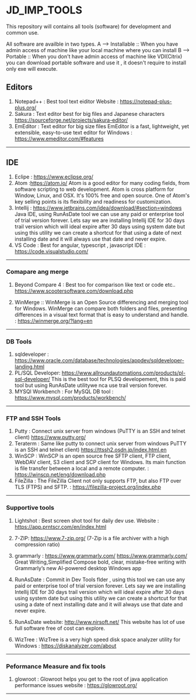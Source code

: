 # JD_IMP_TOOLS
This repository will contains all tools (software) for development and common use.

All software are availble in two types.
A --> Installable :: When you have admin access of machine like your local machine where you can install
B --> Portable :: When you don't have admin access of machine like VDI(Citrix) you can download portable software and use it , it doesn't require to install only exe will execute.

## Editors
1. Notepad++ : Best tool text eiditor
   Website : https://notepad-plus-plus.org/
2. Sakura : Text editor best for big files and Japanese characters https://sourceforge.net/projects/sakura-editor/
3. EmEditor : Text editor for big size files EmEditor is a fast, lightweight, yet extensible, easy-to-use text editor for Windows : https://www.emeditor.com/#features

---

## IDE
1. Eclipe  : https://www.eclipse.org/
2. Atom :https://atom.io/
   Atom is a good editor for many coding fields, from software scripting to web
   development. Atom is cross platform for Window, Linux, and OSX. It's 100% free
   and open source. One of Atom's key selling points is its flexibility and
   readiness for customization.
3. Intellij : https://www.jetbrains.com/idea/download/#section=windows Java IDE, using RunAsDate tool we can use any paid or enterprise tool of trial version forever.
                Lets say we are installing Intellij IDE for 30 days trail version which will ideal expire after 30 days using system date 
				but using this utility we can create a shortcut for that using a date of next installing date and it will always use that date and never expire.
4. VS Code : Best for angular, typescript , javascript IDE : https://code.visualstudio.com/

---


### Comapare ang merge

1. Beyond Compare 4 : Best too for comparison like text or code etc..
   https://www.scootersoftware.com/download.php
   
2. WinMerge  :: WinMerge is an Open Source differencing and merging tool for Windows. WinMerge can compare both folders and files, presenting differences in a visual text format that is easy to understand and handle.  : https://winmerge.org/?lang=en
   
---

### DB Tools

1. sqldeveloper : https://www.oracle.com/database/technologies/appdev/sqldeveloper-landing.html
2. PL/SQL Developer: https://www.allroundautomations.com/products/pl-sql-developer/
                     This is the best tool for PLSQ developement, this is paid tool but using RunAsDate utilitywe nca use trail version forever.
3. MYSQl Workbench : For MySQL DB tool : https://www.mysql.com/products/workbench/

---

### FTP and SSH Tools

1. Putty  : Connect unix server from windows (PuTTY is an SSH and telnet client) https://www.putty.org/
2. Teraterm : Same like putty to connect unix server from windows PuTTY is an SSH and telnet client) https://ttssh2.osdn.jp/index.html.en
3. WinSCP : WinSCP is an open source free SFTP client, FTP client, WebDAV client, S3 client and SCP client for Windows. Its main function is file transfer between a local and a remote computer. : https://winscp.net/eng/download.php
4. FileZilla : The FileZilla Client not only supports FTP, but also FTP over TLS (FTPS) and SFTP.  : https://filezilla-project.org/index.php

---

### Supportive tools
1. Lightshot : Best screen shot tool for daily dev use.
   Website : https://app.prntscr.com/en/index.html
   
2. 7-ZIP:  https://www.7-zip.org/ (7-Zip is a file archiver with a high compression ratio)

3. grammarly : https://www.grammarly.com/ https://www.grammarly.com/
   Great Writing,Simplified Compose bold, clear, mistake-free writing with Grammarly’s new AI-powered desktop Windows app

4. RunAsDate :  Commit in Dev Tools flder , using this tool we can use any paid or enterprise tool of trial version forever.
                Lets say we are installing Intellij IDE for 30 days trail version which will ideal expire after 30 days using system date 
				but using this utility we can create a shortcut for that using a date of next installing date and it will always use that date and never expire.
5. RunAsDate website:	http://www.nirsoft.net/ 
                       This website has lot of use full software free of cost can explore.
6. WizTree : WizTree is a very high speed disk space analyzer utility for Windows : https://diskanalyzer.com/about

---

### Peformance Measure and fix tools
1. glowroot : Glowroot helps you get to the root of java application performance issues
   website  : https://glowroot.org/
   
 ---  
